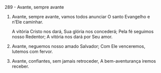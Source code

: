 289 - Avante, sempre avante

1. Avante, sempre avante, vamos todos anunciar
   O santo Evangelho e n’Ele caminhar.

   A vitória Cristo nos dará,
   Sua glória nos concederá;
   Pela fé seguimos nosso Redentor;
   A vitória nos dará por Seu amor.

2. Avante, neguemos nosso amado Salvador;
   Com Ele venceremos, lutemos com fervor.

3. Avante, confiantes, sem jamais retroceder,
   A bem-aventurança iremos receber.
